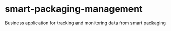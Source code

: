 # smart-packaging-management
Business application for tracking and monitoring data from smart packaging
